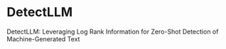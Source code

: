 # DetectLLM
DetectLLM: Leveraging Log Rank Information for Zero-Shot Detection of Machine-Generated Text

